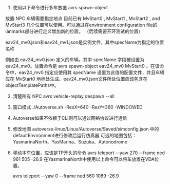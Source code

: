 1. 使用以下命令进行多车放置
avrs spawn-object

放置 NPC 车辆需要指定地点
目前已有 MvStart0 , MvStart1 , MvStart2 , and MvStart3 几个位置可以使用。可以通过在environment configuration file的lanmarks部分进行定义增加新的位置。
（后续需要开环测试的位置）

eav24_mv0.json和eav24_mv1.json是实例文件，其中specName为指定的位置名称

例如由 eav24_mv0.json 定义的车辆，其中 specName 字段被设置为 eav24_mv0。放置命令是 avrs spawn-object eav24_mv0 MvStart0 。在该命令中，eav24_mv0 指定应使用其 specName 设置为此值的配置文件，并且车辆应在 MvStart0 地标处生成。eav24_mv0.json文件所处位置应该包含在objectTemplatePaths中。 

2. 清楚所有 NPC
avrs vehicle-replay despawn --all

3. 窗口模式
./Autoverse.sh -ResX=640 -ResY=360 -WINDOWED

4. Autoverse如果不依赖于CLI则可以通过网络协议进行通信
   
5. 修改地图
   autoverse-linux/Linux/Autoverse/Saved/simconfig.json
   中的defaultEnvironment进行修改后运行仿真器
   可选的地图包括：
   YasmarinaNorth、YasMarina、Suzuka、Autonodrome

6. 移动本车位置，应该是TP开头的命令
 avrs teleport --yaw 270 --frame ned 961 505 -26.9
 在YasmarinaNorth中使用以上命令可以将车放置在VDA位置。

   avrs teleport --yaw 0 --frame ned 560 1089 -26.9
